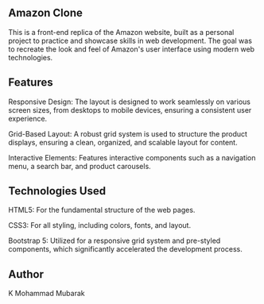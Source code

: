 ## Amazon Clone
This is a front-end replica of the Amazon website, built as a personal project to practice and showcase skills in web development. The goal was to recreate the look and feel of Amazon's user interface using modern web technologies.

## Features
Responsive Design: The layout is designed to work seamlessly on various screen sizes, from desktops to mobile devices, ensuring a consistent user experience.

Grid-Based Layout: A robust grid system is used to structure the product displays, ensuring a clean, organized, and scalable layout for content.

Interactive Elements: Features interactive components such as a navigation menu, a search bar, and product carousels.

## Technologies Used
HTML5: For the fundamental structure of the web pages.

CSS3: For all styling, including colors, fonts, and layout.

Bootstrap 5: Utilized for a responsive grid system and pre-styled components, which significantly accelerated the development process.

## Author 
K Mohammad Mubarak
